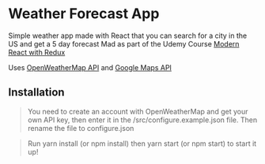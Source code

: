 # Weather Forecast App

Simple weather app made with React that you can search for a city in the US and get a 5 day forecast
Mad as part of the Udemy Course [Modern React with Redux](https://www.udemy.com/react-redux/)

Uses [OpenWeatherMap API](http://openweathermap.org/appid) and [Google Maps API](https://developers.google.com/maps/)

## Installation

>You need to create an account with OpenWeatherMap and get your own API key, then enter it in the /src/configure.example.json file. Then rename the file to configure.json

>Run yarn install (or npm install) then yarn start (or npm start) to start it up!